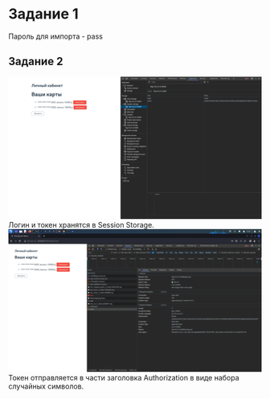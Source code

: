 # Задание 1
Пароль для импорта - pass
## Задание 2
![](https://github.com/Egorovich99/-/blob/main/Screenshot_2023-10-15_05_18_20.png)
Логин и токен хранятся в Session Storage. 
![](https://github.com/Egorovich99/-/blob/main/Screenshot_2023-10-15_05_32_45.png)
Токен отправляется в части заголовка Authorization в виде набора случайных символов.
